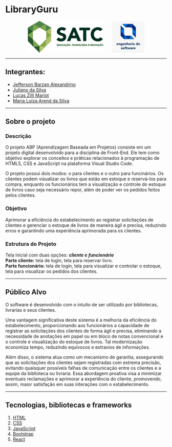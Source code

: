 # LibraryGuru
<p align="center">
  <img height="100" src="satclogo.png">
  &nbsp;&nbsp;&nbsp;&nbsp;&nbsp;
  <img height="100" src="englogo.jpg">
</p>
  
<hr>

## Integrantes:
- [Jefferson Barzan Alexandrino](https://github.com/JeffAlexandrino)
- [Juliano da Silva](https://github.com/ojulianos)
- [Lucas Zilli Mariot](https://github.com/llucaszm)
- [Maria Luíza Arend da Silva](https://github.com/maluarend)
<hr>

## Sobre o projeto
### Descrição
O projeto ABP (Aprendizagem Baseada em Projetos) consiste em um projeto digital desenvolvido para a disciplina de Front-End. Ele tem como objetivo explorar os conceitos e práticas relacionados à programação de HTML5, CSS e JavaScript na plataforma Visual Studio Code.

O projeto possui dois modos: o para clientes e o outro para funcinários. Os clientes podem visualizar os livros que estão em estoque e reservá-los para compra, enquanto os funcionários tem a visualização e controle do estoque de livros caso seja necessário repor, além de poder ver os pedidos feitos pelos clientes.

### Objetivo
Aprimorar a eficiência do estabelecimento ao registrar solicitações de clientes e gerenciar o estoque de livros de maneira ágil e precisa, reduzindo erros e garantindo uma experiência aprimorada para os clientes.

### Estrutura do Projeto 
Tela inicial com duas opções: ***cliente e funcionário*** <br>
**Parte cliente:** tela de login, tela para reservar livro. <br>
**Parte funcionário:** tela de login, tela para visualizar e controlar o estoque, tela para visualizar os pedidos dos clientes.
<hr>

## Público Alvo
O software é desenvolvido com o intuito de ser utilizado por bibliotecas, livrarias e seus clientes.

Uma vantagem significativa deste sistema é a melhoria da eficiência do estabelecimento, proporcionando aos funcionários a capacidade de registrar as solicitações dos clientes de forma ágil e precisa, eliminando a necessidade de anotações em papel ou em bloco de notas convencional e o controle e visualização do estoque de livros. Tal modernização economiza tempo, reduzindo equívocos e extravios de informações.

Além disso, o sistema atua como um mecanismo de garantia, assegurando que as solicitações dos clientes sejam registradas com extrema precisão, evitando quaisquer possíveis falhas de comunicação entre os clientes e a equipe da biblioteca ou livraria. Essa abordagem proativa visa a minimizar eventuais reclamações e aprimorar a experiência do cliente, promovendo, assim, maior satisfação em suas interações com o estabelecimento.

<hr>

## Tecnologias, bibliotecas e frameworks
1. [HTML](https://developer.mozilla.org/en-US/docs/Web/HTML)
2. [CSS](https://developer.mozilla.org/en-US/docs/Web/CSS)
3. [JavaScript](https://developer.mozilla.org/en-US/docs/Web/JavaScript)
4. [Bootstrap](https://getbootstrap.com/)
5. [React](https://react.dev/)




